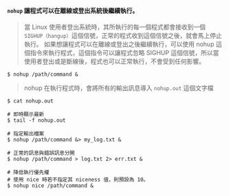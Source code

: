 #### `nohup` 讓程式可以在離線或登出系統後繼續執行。
> 當 Linux 使用者登出系統時，其所執行的每一個程式都會接收到一個 `SIGHUP（hangup）`這個信號，正常的程式收到這個信號之後，就會馬上停止執行。
> 如果想讓程式可以在離線或登出之後繼續執行，可以使用 nohup 這個指令來執行程式，這個指令可以讓程式忽略 SIGHUP 這個信號，所以當使用者登出或是斷線後，程式也可以正常執行，不會受到任何影響。
```shell
$ nohup /path/command &
```

> nohup 在執行程式時，會將所有的輸出訊息導入 `nohup.out` 這個文字檔
```shell
$ cat nohup.out

# 即時顯示最新
$ tail -f nohup.out

# 指定輸出檔案
$ nohup /path/command &> my_log.txt &

# 正常的訊息與錯誤訊息分開
$ nohup /path/command > log.txt 2> err.txt &

# 降低執行優先權
# 使用 nice 時若不指定其 niceness 值，則預設為 10。
$ nohup nice /path/command &
```

